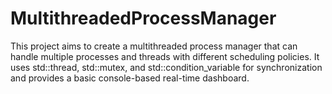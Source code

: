 # MultithreadedProcessManager
This project aims to create a multithreaded process manager that can handle multiple processes and threads with different scheduling policies. It uses std::thread, std::mutex, and std::condition_variable for synchronization and provides a basic console-based real-time dashboard.
